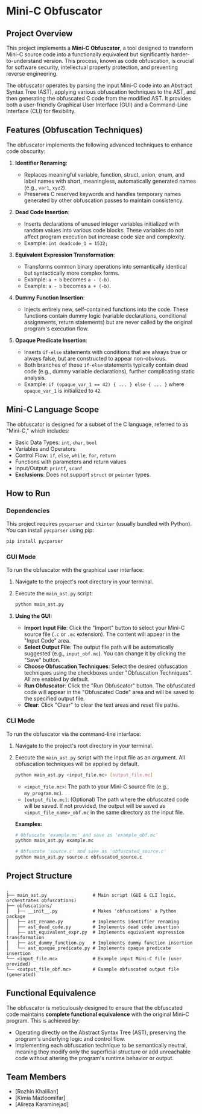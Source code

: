 # Mini-C Obfuscator

## Project Overview

This project implements a **Mini-C Obfuscator**, a tool designed to transform Mini-C source code into a functionally equivalent but significantly harder-to-understand version. This process, known as code obfuscation, is crucial for software security, intellectual property protection, and preventing reverse engineering.

The obfuscator operates by parsing the input Mini-C code into an Abstract Syntax Tree (AST), applying various obfuscation techniques to the AST, and then generating the obfuscated C code from the modified AST. It provides both a user-friendly Graphical User Interface (GUI) and a Command-Line Interface (CLI) for flexibility.

## Features (Obfuscation Techniques)

The obfuscator implements the following advanced techniques to enhance code obscurity:

1.  **Identifier Renaming**:
    * Replaces meaningful variable, function, struct, union, enum, and label names with short, meaningless, automatically generated names (e.g., `var1`, `xyz2`).
    * Preserves C reserved keywords and handles temporary names generated by other obfuscation passes to maintain consistency.

2.  **Dead Code Insertion**:
    * Inserts declarations of unused integer variables initialized with random values into various code blocks. These variables do not affect program execution but increase code size and complexity.
    * Example: `int deadcode_1 = 1532;`

3.  **Equivalent Expression Transformation**:
    * Transforms common binary operations into semantically identical but syntactically more complex forms.
    * Example: `a + b` becomes `a - (-b)`.
    * Example: `a - b` becomes `a + (-b)`.

4.  **Dummy Function Insertion**:
    * Injects entirely new, self-contained functions into the code. These functions contain dummy logic (variable declarations, conditional assignments, return statements) but are never called by the original program's execution flow.

5.  **Opaque Predicate Insertion**:
    * Inserts `if-else` statements with conditions that are always true or always false, but are constructed to appear non-obvious.
    * Both branches of these `if-else` statements typically contain dead code (e.g., dummy variable declarations), further complicating static analysis.
    * Example: `if (opaque_var_1 == 42) { ... } else { ... }` where `opaque_var_1` is initialized to `42`.

## Mini-C Language Scope

The obfuscator is designed for a subset of the C language, referred to as "Mini-C," which includes:
* Basic Data Types: `int`, `char`, `bool`
* Variables and Operators
* Control Flow: `if`, `else`, `while`, `for`, `return`
* Functions with parameters and return values
* Input/Output: `printf`, `scanf`
* **Exclusions**: Does not support `struct` or `pointer` types.

## How to Run

### Dependencies

This project requires `pycparser` and `tkinter` (usually bundled with Python).
You can install `pycparser` using pip:

```bash
pip install pycparser
```

### GUI Mode

To run the obfuscator with the graphical user interface:

1.  Navigate to the project's root directory in your terminal.
2.  Execute the `main_ast.py` script:

    ```bash
    python main_ast.py
    ```

3.  **Using the GUI:**
    * **Import Input File**: Click the "Import" button to select your Mini-C source file (`.c` or `.mc` extension). The content will appear in the "Input Code" area.
    * **Select Output File**: The output file path will be automatically suggested (e.g., `input_obf.mc`). You can change it by clicking the "Save" button.
    * **Choose Obfuscation Techniques**: Select the desired obfuscation techniques using the checkboxes under "Obfuscation Techniques". All are enabled by default.
    * **Run Obfuscator**: Click the "Run Obfuscator" button. The obfuscated code will appear in the "Obfuscated Code" area and will be saved to the specified output file.
    * **Clear**: Click "Clear" to clear the text areas and reset file paths.

### CLI Mode

To run the obfuscator via the command-line interface:

1.  Navigate to the project's root directory in your terminal.
2.  Execute the `main_ast.py` script with the input file as an argument. All obfuscation techniques will be applied by default.

    ```bash
    python main_ast.py <input_file.mc> [output_file.mc]
    ```

    * `<input_file.mc>`: The path to your Mini-C source file (e.g., `my_program.mc`).
    * `[output_file.mc]`: (Optional) The path where the obfuscated code will be saved. If not provided, the output will be saved as `<input_file_name>_obf.mc` in the same directory as the input file.

    **Examples:**

    ```bash
    # Obfuscate 'example.mc' and save as 'example_obf.mc'
    python main_ast.py example.mc

    # Obfuscate 'source.c' and save as 'obfuscated_source.c'
    python main_ast.py source.c obfuscated_source.c
    ```

## Project Structure

```
.
├── main_ast.py                 # Main script (GUI & CLI logic, orchestrates obfuscations)
├── obfuscations/
│   ├── __init__.py             # Makes 'obfuscations' a Python package
│   ├── ast_rename.py           # Implements identifier renaming
│   ├── ast_dead_code.py        # Implements dead code insertion
│   ├── ast_equivalent_expr.py  # Implements equivalent expression transformation
│   ├── ast_dummy_function.py   # Implements dummy function insertion
│   └── ast_opaque_predicate.py # Implements opaque predicate insertion
└── <input_file.mc>             # Example input Mini-C file (user provided)
└── <output_file_obf.mc>        # Example obfuscated output file (generated)
```

## Functional Equivalence

The obfuscator is meticulously designed to ensure that the obfuscated code maintains **complete functional equivalence** with the original Mini-C program. This is achieved by:
* Operating directly on the Abstract Syntax Tree (AST), preserving the program's underlying logic and control flow.
* Implementing each obfuscation technique to be semantically neutral, meaning they modify only the superficial structure or add unreachable code without altering the program's runtime behavior or output.

## Team Members

* [Rozhin Khalilian]
* [Kimia Mazloomifar]
* [Alireza Karaminejad]

